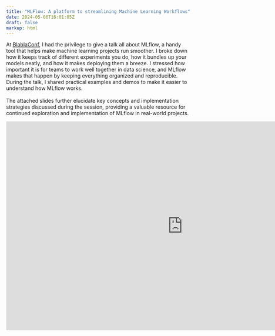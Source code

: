 ```yaml
---
title: "MLFlow: A platform to streamlining Machine Learning Workflows"
date: 2024-05-06T16:01:05Z
draft: false
markup: html
---
```


<p>At <a href = https://www.blablaconf.com> BlablaConf</a>, I had the privilege to give a talk all about MLflow, a handy tool that helps make machine learning projects run smoother. I broke down how it keeps track of different experiments you do, how it bundles up your models neatly, and how it makes deploying them a breeze. I stressed how important it is for teams to work well together in data science, and MLflow makes that happen by keeping everything organized and reproducible. During the talk, I shared practical examples and demos to make it easier to understand how MLflow works. 
</br></br>
The attached slides further elucidate key concepts and implementation strategies discussed during the session, providing a valuable resource for continued exploration and implementation of MLflow in real-world projects.
</p>
<iframe src="https://docs.google.com/presentation/d/e/2PACX-1vRiya-S6RJN50h2oit2i7Whbk-IEWWp20sSv8Nl0liRtrrqsPE-Or8W1S9PntTYm1C5Tk29g-5oC3Qm/embed?start=false&loop=false&delayms=3000" frameborder="0" width="960" height="569" allowfullscreen="true" mozallowfullscreen="true" webkitallowfullscreen="true"></iframe>